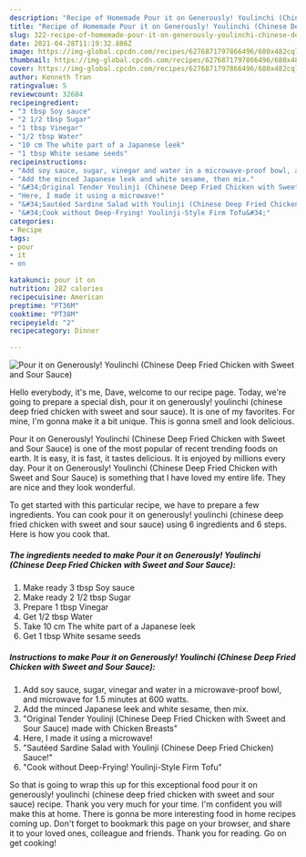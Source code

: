 ```yaml
---
description: "Recipe of Homemade Pour it on Generously! Youlinchi (Chinese Deep Fried Chicken with Sweet and Sour Sauce)"
title: "Recipe of Homemade Pour it on Generously! Youlinchi (Chinese Deep Fried Chicken with Sweet and Sour Sauce)"
slug: 322-recipe-of-homemade-pour-it-on-generously-youlinchi-chinese-deep-fried-chicken-with-sweet-and-sour-sauce
date: 2021-04-28T11:19:32.886Z
image: https://img-global.cpcdn.com/recipes/6276871797866496/680x482cq70/pour-it-on-generously-youlinchi-chinese-deep-fried-chicken-with-sweet-and-sour-sauce-recipe-main-photo.jpg
thumbnail: https://img-global.cpcdn.com/recipes/6276871797866496/680x482cq70/pour-it-on-generously-youlinchi-chinese-deep-fried-chicken-with-sweet-and-sour-sauce-recipe-main-photo.jpg
cover: https://img-global.cpcdn.com/recipes/6276871797866496/680x482cq70/pour-it-on-generously-youlinchi-chinese-deep-fried-chicken-with-sweet-and-sour-sauce-recipe-main-photo.jpg
author: Kenneth Tran
ratingvalue: 5
reviewcount: 32684
recipeingredient:
- "3 tbsp Soy sauce"
- "2 1/2 tbsp Sugar"
- "1 tbsp Vinegar"
- "1/2 tbsp Water"
- "10 cm The white part of a Japanese leek"
- "1 tbsp White sesame seeds"
recipeinstructions:
- "Add soy sauce, sugar, vinegar and water in a microwave-proof bowl, and microwave for 1.5 minutes at 600 watts."
- "Add the minced Japanese leek and white sesame, then mix."
- "&#34;Original Tender Youlinji (Chinese Deep Fried Chicken with Sweet and Sour Sauce) made with Chicken Breasts&#34;"
- "Here, I made it using a microwave!"
- "&#34;Sautéed Sardine Salad with Youlinji (Chinese Deep Fried Chicken) Sauce!&#34;"
- "&#34;Cook without Deep-Frying! Youlinji-Style Firm Tofu&#34;"
categories:
- Recipe
tags:
- pour
- it
- on

katakunci: pour it on 
nutrition: 282 calories
recipecuisine: American
preptime: "PT36M"
cooktime: "PT38M"
recipeyield: "2"
recipecategory: Dinner

---
```



![Pour it on Generously! Youlinchi (Chinese Deep Fried Chicken with Sweet and Sour Sauce)](https://img-global.cpcdn.com/recipes/6276871797866496/680x482cq70/pour-it-on-generously-youlinchi-chinese-deep-fried-chicken-with-sweet-and-sour-sauce-recipe-main-photo.jpg)

Hello everybody, it's me, Dave, welcome to our recipe page. Today, we're going to prepare a special dish, pour it on generously! youlinchi (chinese deep fried chicken with sweet and sour sauce). It is one of my favorites. For mine, I'm gonna make it a bit unique. This is gonna smell and look delicious.



Pour it on Generously! Youlinchi (Chinese Deep Fried Chicken with Sweet and Sour Sauce) is one of the most popular of recent trending foods on earth. It is easy, it is fast, it tastes delicious. It is enjoyed by millions every day. Pour it on Generously! Youlinchi (Chinese Deep Fried Chicken with Sweet and Sour Sauce) is something that I have loved my entire life. They are nice and they look wonderful.


To get started with this particular recipe, we have to prepare a few ingredients. You can cook pour it on generously! youlinchi (chinese deep fried chicken with sweet and sour sauce) using 6 ingredients and 6 steps. Here is how you cook that.

<!--inarticleads1-->

##### The ingredients needed to make Pour it on Generously! Youlinchi (Chinese Deep Fried Chicken with Sweet and Sour Sauce):

1. Make ready 3 tbsp Soy sauce
1. Make ready 2 1/2 tbsp Sugar
1. Prepare 1 tbsp Vinegar
1. Get 1/2 tbsp Water
1. Take 10 cm The white part of a Japanese leek
1. Get 1 tbsp White sesame seeds




<!--inarticleads2-->

##### Instructions to make Pour it on Generously! Youlinchi (Chinese Deep Fried Chicken with Sweet and Sour Sauce):

1. Add soy sauce, sugar, vinegar and water in a microwave-proof bowl, and microwave for 1.5 minutes at 600 watts.
1. Add the minced Japanese leek and white sesame, then mix.
1. &#34;Original Tender Youlinji (Chinese Deep Fried Chicken with Sweet and Sour Sauce) made with Chicken Breasts&#34;
1. Here, I made it using a microwave!
1. &#34;Sautéed Sardine Salad with Youlinji (Chinese Deep Fried Chicken) Sauce!&#34;
1. &#34;Cook without Deep-Frying! Youlinji-Style Firm Tofu&#34;




So that is going to wrap this up for this exceptional food pour it on generously! youlinchi (chinese deep fried chicken with sweet and sour sauce) recipe. Thank you very much for your time. I'm confident you will make this at home. There is gonna be more interesting food in home recipes coming up. Don't forget to bookmark this page on your browser, and share it to your loved ones, colleague and friends. Thank you for reading. Go on get cooking!
